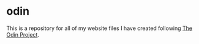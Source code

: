 # odin

This is a repository for all of my website files I have created following  [The Odin Project](https://www.theodinproject.org).

